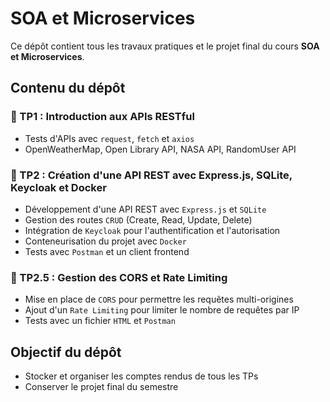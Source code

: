 # SOA et Microservices

Ce dépôt contient tous les travaux pratiques et le projet final du cours **SOA et Microservices**.

## Contenu du dépôt
### 📂 TP1 : Introduction aux APIs RESTful
- Tests d'APIs avec `request`, `fetch` et `axios`
- OpenWeatherMap, Open Library API, NASA API, RandomUser API

### 📂 TP2 : Création d'une API REST avec Express.js, SQLite, Keycloak et Docker
- Développement d'une API REST avec `Express.js` et `SQLite`
- Gestion des routes `CRUD` (Create, Read, Update, Delete)
- Intégration de `Keycloak` pour l'authentification et l'autorisation
- Conteneurisation du projet avec `Docker`
- Tests avec `Postman` et un client frontend

### 📂 TP2.5 : Gestion des CORS et Rate Limiting
- Mise en place de `CORS` pour permettre les requêtes multi-origines
- Ajout d'un `Rate Limiting` pour limiter le nombre de requêtes par IP
- Tests avec un fichier `HTML` et `Postman`

## Objectif du dépôt
- Stocker et organiser les comptes rendus de tous les TPs
- Conserver le projet final du semestre



